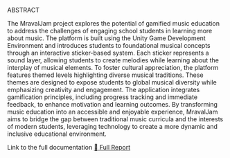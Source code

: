 ABSTRACT

The MravalJam project explores the potential of gamified music education to address the
challenges of engaging school students in learning more about music. The platform is built
using the Unity Game Development Environment and introduces students to foundational
musical concepts through an interactive sticker-based system. Each sticker represents a
sound layer, allowing students to create melodies while learning about the interplay of
musical elements. To foster cultural appreciation, the platform features themed levels
highlighting diverse musical traditions. These themes are designed to expose students to
global musical diversity while emphasizing creativity and engagement. The application
integrates gamification principles, including progress tracking and immediate feedback,
to enhance motivation and learning outcomes. By transforming music education into an
accessible and enjoyable experience, MravalJam aims to bridge the gap between traditional
music curricula and the interests of modern students, leveraging technology to create a
more dynamic and inclusive educational environment.

Link to the full documentation
[📄 Full Report](Docs/MravalJam_Report.pdf)
